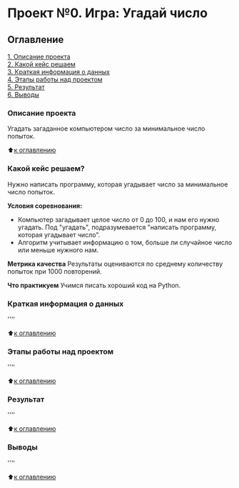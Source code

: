 # Проект №0. Игра: Угадай число

## Оглавление
[1. Описание проекта](#Описание-проекта)  
[2. Какой кейс решаем](#Какой-кейс-решаем)  
[3. Краткая информация о данных](#Краткая-информация-о-данных)  
[4. Этапы работы над проектом](#Этапы-работы-над-проектом)  
[5. Результат](#Результат)  
[6. Выводы](#Выводы)  

### Описание проекта
Угадать загаданное компьютером число за минимальное число попыток.

:arrow_up:[к оглавлению](#Оглавление)


### Какой кейс решаем?
Нужно написать программу, которая угадывает число за минимальное число попыток.

**Условия соревнования:**
- Компьютер загадывает целое число от 0 до 100, и нам его нужно угадать. Под "угадать", подразумевается "написать программу, которая угадывает число".
- Алгоритм учитывает информацию о том, больше ли случайное число или меньше нужного нам.

**Метрика качества**
Результаты оцениваются по среднему количеству попыток при 1000 повторений.

**Что практикуем**
Учимся писать хороший код на Python.


### Краткая информация о данных
''''

:arrow_up:[к оглавлению](#Оглавление)


### Этапы работы над проектом
''''

:arrow_up:[к оглавлению](#Оглавление)


### Результат
''''

:arrow_up:[к оглавлению](#Оглавление)


### Выводы
''''

:arrow_up:[к оглавлению](#Оглавление)
